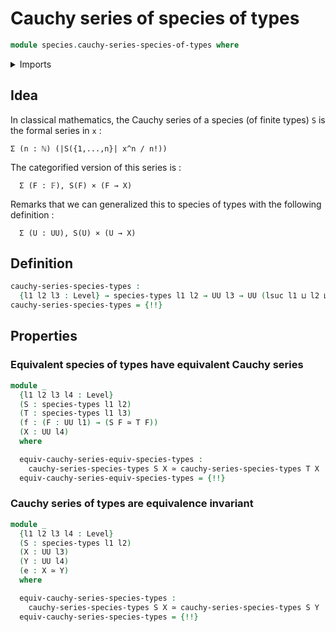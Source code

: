 # Cauchy series of species of types

```agda
module species.cauchy-series-species-of-types where
```

<details><summary>Imports</summary>

```agda
open import foundation.cartesian-product-types
open import foundation.dependent-pair-types
open import foundation.equivalences
open import foundation.functoriality-cartesian-product-types
open import foundation.functoriality-dependent-pair-types
open import foundation.functoriality-function-types
open import foundation.postcomposition-functions
open import foundation.universe-levels

open import species.species-of-types
```

</details>

## Idea

In classical mathematics, the Cauchy series of a species (of finite types) `S`
is the formal series in `x` :

```text
Σ (n : ℕ) (|S({1,...,n}| x^n / n!))
```

The categorified version of this series is :

```text
  Σ (F : 𝔽), S(F) × (F → X)
```

Remarks that we can generalized this to species of types with the following
definition :

```text
  Σ (U : UU), S(U) × (U → X)
```

## Definition

```agda
cauchy-series-species-types :
  {l1 l2 l3 : Level} → species-types l1 l2 → UU l3 → UU (lsuc l1 ⊔ l2 ⊔ l3)
cauchy-series-species-types = {!!}
```

## Properties

### Equivalent species of types have equivalent Cauchy series

```agda
module _
  {l1 l2 l3 l4 : Level}
  (S : species-types l1 l2)
  (T : species-types l1 l3)
  (f : (F : UU l1) → (S F ≃ T F))
  (X : UU l4)
  where

  equiv-cauchy-series-equiv-species-types :
    cauchy-series-species-types S X ≃ cauchy-series-species-types T X
  equiv-cauchy-series-equiv-species-types = {!!}
```

### Cauchy series of types are equivalence invariant

```agda
module _
  {l1 l2 l3 l4 : Level}
  (S : species-types l1 l2)
  (X : UU l3)
  (Y : UU l4)
  (e : X ≃ Y)
  where

  equiv-cauchy-series-species-types :
    cauchy-series-species-types S X ≃ cauchy-series-species-types S Y
  equiv-cauchy-series-species-types = {!!}
```
